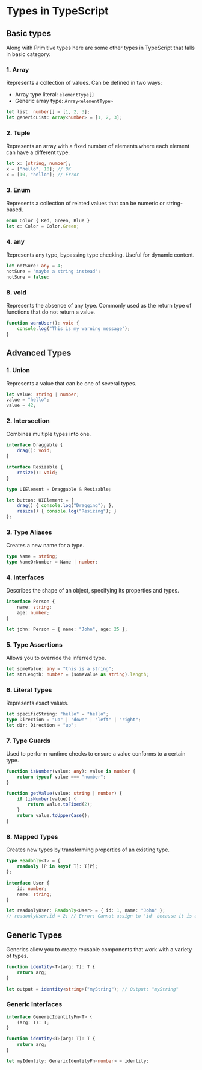 # Types in TypeScript
## Basic types
Along with Primitive types here are some other types in TypeScript that falls in basic category:

### 1. Array
Represents a collection of values. Can be defined in two ways:

* Array type literal: `elementType[]`
* Generic array type: `Array<elementType>`

```ts
let list: number[] = [1, 2, 3];
let genericList: Array<number> = [1, 2, 3];
```

### 2. Tuple
Represents an array with a fixed number of elements where each element can have a different type.

```ts
let x: [string, number];
x = ["hello", 10]; // OK
x = [10, "hello"]; // Error
```

### 3. Enum
Represents a collection of related values that can be numeric or string-based.

```ts
enum Color { Red, Green, Blue }
let c: Color = Color.Green;
```

### 4. any
Represents any type, bypassing type checking. Useful for dynamic content.

```ts
let notSure: any = 4;
notSure = "maybe a string instead";
notSure = false;
```

### 8. void
Represents the absence of any type. Commonly used as the return type of functions that do not return a value.

```ts
function warnUser(): void {
    console.log("This is my warning message");
}
```

## Advanced Types
### 1. Union
Represents a value that can be one of several types.

```ts
let value: string | number;
value = "hello";
value = 42;
```

### 2. Intersection
Combines multiple types into one.

```ts
interface Draggable {
    drag(): void;
}

interface Resizable {
    resize(): void;
}

type UIElement = Draggable & Resizable;

let button: UIElement = {
    drag() { console.log("Dragging"); },
    resize() { console.log("Resizing"); }
};
```

### 3. Type Aliases
Creates a new name for a type.

```ts
type Name = string;
type NameOrNumber = Name | number;
```

### 4. Interfaces
Describes the shape of an object, specifying its properties and types.

```ts
interface Person {
    name: string;
    age: number;
}

let john: Person = { name: "John", age: 25 };
```

### 5. Type Assertions
Allows you to override the inferred type.

```ts
let someValue: any = "this is a string";
let strLength: number = (someValue as string).length;
```

### 6. Literal Types
Represents exact values.

```ts
let specificString: "hello" = "hello";
type Direction = "up" | "down" | "left" | "right";
let dir: Direction = "up";
```

### 7. Type Guards
Used to perform runtime checks to ensure a value conforms to a certain type.

```ts
function isNumber(value: any): value is number {
    return typeof value === "number";
}

function getValue(value: string | number) {
    if (isNumber(value)) {
        return value.toFixed(2);
    }
    return value.toUpperCase();
}
```

### 8. Mapped Types
Creates new types by transforming properties of an existing type.

```ts
type Readonly<T> = {
    readonly [P in keyof T]: T[P];
};

interface User {
    id: number;
    name: string;
}

let readonlyUser: Readonly<User> = { id: 1, name: "John" };
// readonlyUser.id = 2; // Error: Cannot assign to 'id' because it is a read-only property.
```

## Generic Types
Generics allow you to create reusable components that work with a variety of types.

```ts
function identity<T>(arg: T): T {
    return arg;
}

let output = identity<string>("myString"); // Output: "myString"
```
### Generic Interfaces

```ts
interface GenericIdentityFn<T> {
    (arg: T): T;
}

function identity<T>(arg: T): T {
    return arg;
}

let myIdentity: GenericIdentityFn<number> = identity;
```